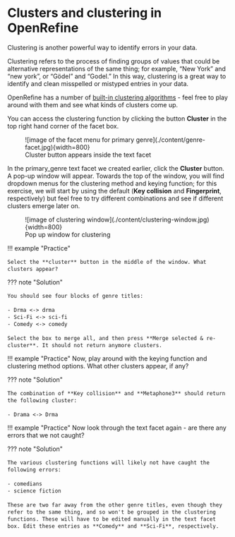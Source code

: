 # Clusters and clustering in OpenRefine

Clustering is another powerful way to identify errors in your data. 

Clustering refers to the process of finding groups of values that could be alternative representations of the same thing; for example, “New York” and “new york”, or “Gödel” and “Godel.” In this way, clustering is a great way to identify and clean misspelled or mistyped entries in your data. 

OpenRefine has a number of [built-in clustering algorithms](https://openrefine.org/docs/technical-reference/clustering-in-depth) - feel free to play around with them and see what kinds of clusters come up.

You can access the clustering function by clicking the button **Cluster** in the top right hand corner of the facet box.

<figure markdown="span">
    ![image of the facet menu for primary genre](./content/genre-facet.jpg){width=800}
    <figcaption>Cluster button appears inside the text facet</figcaption>
</figure>


In the primary_genre text facet we created earlier, click the **Cluster** button. A pop-up window will appear. Towards the top of the window, you will find dropdown menus for the clustering method and keying function; for this exercise, we will start by using the default (**Key collision** and **Fingerprint**, respectively) but feel free to try different combinations and see if different clusters emerge later on.

<figure markdown="span">
    ![image of clustering window](./content/clustering-window.jpg){width=800}
    <figcaption>Pop up window for clustering</figcaption>
</figure>

!!! example "Practice"

    Select the **cluster** button in the middle of the window. What clusters appear? 

??? note "Solution"

    You should see four blocks of genre titles:

    - Drma <-> drma
    - Sci-Fi <-> sci-fi
    - Comedy <-> comedy
    
    Select the box to merge all, and then press **Merge selected & re-cluster**. It should not return anymore clusters. 

!!! example "Practice"
    Now, play around with the keying function and clustering method options. What other clusters appear, if any?

??? note "Solution"

    The combination of **Key collision** and **Metaphone3** should return the following cluster:

    - Drama <-> Drma

!!! example "Practice"
    Now look through the text facet again - are there any errors that we not caught? 

??? note "Solution"

    The various clustering functions will likely not have caught the following errors: 

    - comedians
    - science fiction
    
    These are two far away from the other genre titles, even though they refer to the same thing, and so won't be grouped in the clustering functions. These will have to be edited manually in the text facet box. Edit these entries as **Comedy** and **Sci-Fi**, respectively. 